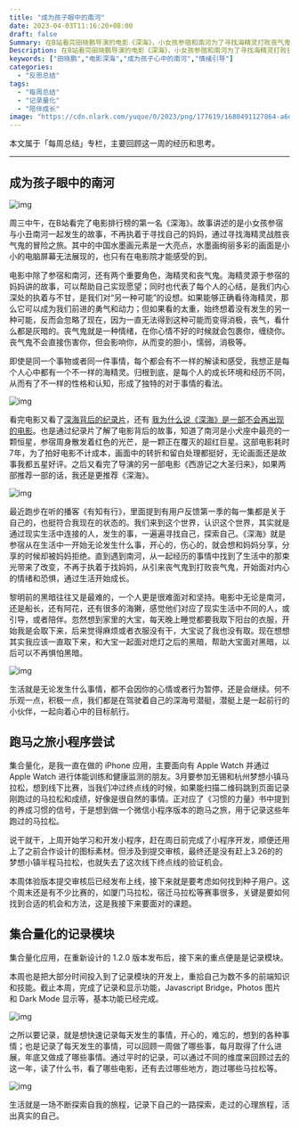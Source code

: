 ```yaml
---
title: "成为孩子眼中的南河"
date: 2023-04-03T11:16:20+08:00
draft: false
Summary: 在B站看完田晓鹏导演的电影《深海》，小女孩参宿和南河为了寻找海精灵打败丧气鬼的冒险之旅。想到了家里的大宝，每天晚上睡觉都要让我取下阳台的衣服，一开始我会，后来觉得麻烦或者衣服没有干，即使大宝说了我也没取，现在想想是我错了，我应该取下来，成为孩子心中的南河，帮助大宝面对黑暗，以后也能从心底不再害怕黑暗。
Description: 在B站看完田晓鹏导演的电影《深海》，小女孩参宿和南河为了寻找海精灵打败丧气鬼的冒险之旅。想到了家里的大宝，每天晚上睡觉都要让我取下阳台的衣服，一开始我会，后来觉得麻烦或者衣服没有干，即使大宝说了我也没取，现在想想是我错了，我应该取下来，成为孩子心中的南河，帮助大宝面对黑暗，以后也能从心底不再害怕黑暗。
keywords: ["田晓鹏","电影深海","成为孩子心中的南河","情绪引导"]
categories:
  - "反思总结"
tags:
  - "每周总结"
  - "记录量化"
  - "陪伴成长"
image: "https://cdn.nlark.com/yuque/0/2023/png/177619/1680491127864-a6d44aa0-a456-40b5-aa60-62c744f9d88c.png"
---
```


本文属于「每周总结」专栏，主要回顾这一周的经历和思考。

---

## 成为孩子眼中的南河

![img](https://cdn.nlark.com/yuque/0/2023/png/177619/1680491127864-a6d44aa0-a456-40b5-aa60-62c744f9d88c.png)

周三中午，在B站看完了电影排行榜的第一名《深海》。故事讲述的是小女孩参宿与小丑南河一起发生的故事，不再执着于寻找自己的妈妈，通过寻找海精灵战胜丧气鬼的冒险之旅。其中的中国水墨画元素是一大亮点，水墨画绚丽多彩的画面是小小的电脑屏幕无法展现的，也只有在电影院才能感受的到。

电影中除了参宿和南河，还有两个重要角色，海精灵和丧气鬼。海精灵源于参宿的妈妈讲的故事，可以帮助自己实现愿望；同时也代表了每个人的心结，是我们内心深处的执着与不甘，是我们对“另一种可能”的设想。如果能够正确看待海精灵，那么它可以成为我们前进的勇气和动力；但如果看的太重，始终想着没有发生的另一种可能，反而会忽略了现在，因为一直无法得到这种可能而变得消极，丧气，看什么都是灰暗的。丧气鬼就是一种情绪，在你心情不好的时候就会包裹你，缠绕你。丧气鬼不会直接伤害你，但会影响你，从而变的胆小，懦弱，消极等。

即使是同一个事物或者同一件事情，每个都会有不一样的解读和感受，我想正是每个人心中都有一个不一样的海精灵。归根到底，是每个人的成长环境和经历不同，从而有了不一样的性格和认知，形成了独特的对于事情的看法。

![img](https://cdn.nlark.com/yuque/0/2023/jpeg/177619/1680485318278-485cc020-f3a8-4bfe-9a5c-23f784952a4a.jpeg)

看完电影又看了[深海背后的纪录片](https://www.bilibili.com/bangumi/play/ep731502)，还有 [我为什么说《深海》是一部不会再出现的电影](https://www.bilibili.com/video/BV1kA411r74z)。也是通过纪录片了解了电影背后的故事，知道了南河是小犬座中最亮的一颗恒星，参宿周身散发着红色的光芒，是一颗正在覆灭的超红巨星。这部电影耗时7年，为了拍好电影不计成本，画面中的转折和留白处理都挺好，无论画面还是故事我都五星好评。之后又看完了导演的另一部电影《西游记之大圣归来》，如果两部推荐一部的话，我还是更推荐《深海》。

![img](https://cdn.nlark.com/yuque/0/2023/png/177619/1680486412993-ea063d21-6564-457d-8360-8e8a22604c6f.png)

最近跑步在听的播客《有知有行》，里面提到有用户反馈第一季的每一集都是关于自己的，也挺符合我现在的状态的。我们来到这个世界，认识这个世界，其实就是通过现实生活中连接的人，发生的事，一遍遍寻找自己，探索自己。《深海》就是参宿从在生活中一开始无论发生什么事，开心的，伤心的，就会想和妈妈分享，分享的时候却被妈妈拒绝。直到遇到南河，从一起经历的事情中找到了生活中的那束光带来了改变，不再于执着于找妈妈，从引来丧气鬼到打败丧气鬼，开始面对内心的情绪和恐惧，通过生活开始成长。

黎明前的黑暗往往又是最难的，一个人更是很难面对和坚持。电影中无论是南河，还是船长，还有阿花，还有很多的海獭，感觉他们对应了现实生活中不同的人，或引导，或者陪伴。忽然想到家里的大宝，每天晚上睡觉都要我取下阳台的衣服，开始我是会取下来，后来觉得麻烦或者衣服没有干，大宝说了我也没有取。现在想想其实我应该一直取下来，和大宝一起面对熄灯之后的黑暗，帮助大宝面对黑暗，以后可以不再惧怕黑暗。

![img](https://cdn.nlark.com/yuque/0/2023/jpeg/177619/1680488758428-a78b178a-18f0-4d9e-b559-9caae4108365.jpeg)

生活就是无论发生什么事情，都不会因你的心情或者行为暂停，还是会继续。何不乐观一点，积极一点，我们都是在驾驶着自己的深海号潜艇，潜艇上是一起前行的小伙伴，一起向着心中的目标航行。



## 跑马之旅小程序尝试

集合量化，是我一直在做的 iPhone 应用，主要面向有 Apple Watch 并通过 Apple Watch 进行体能训练和健康监测的朋友。3月要参加无锡和杭州梦想小镇马拉松，想到线下比赛，当我们冲过终点线的时候，如果能扫描二维码跳到页面记录刚跑过的马拉松和成绩，好像是很自然的事情。正对应了《习惯的力量》书中提到的养成习惯的信号，于是想到做一个微信小程序版本的跑马之旅，用于记录这些年跑过的马拉松。

说干就干，上周开始学习和开发小程序，赶在周日前完成了小程序开发，顺便还用上了之前合作设计的图标素材。但涉及到提交审核，最终还是没有赶上3.26的的梦想小镇半程马拉松，也就失去了这次线下终点线的验证机会。

本周体验版本提交审核后已经发布上线，接下来就是要考虑如何找到种子用户。这个周末还是有不少比赛的，如厦门马拉松，宿迁马拉松等赛事很多，关键是要如何找到合适的机会和方法，这是我接下来要面对的课题。



## 集合量化的记录模块

集合量化应用，在重新设计的 1.2.0 版本发布后，接下来的重点便是是记录模块。

本周也是把大部分时间投入到了记录模块的开发上，重拾自己为数不多的前端知识和技能。截止本周，完成了记录和显示功能，Javascript Bridge，Photos 图片 和 Dark Mode 显示等，基本功能已经完成。

![img](https://cdn.nlark.com/yuque/0/2023/png/177619/1680491086432-24338eb3-0e68-4280-a52d-94d628d08d7b.png)

之所以要记录，就是想快速记录每天发生的事情，开心的，难忘的，想到的各种事情；也是记录了每天发生的事情，可以回顾一周做了哪些事，每月取得了什么进展，年底又做成了哪些事情。通过平时的记录，可以通过不同的维度来回顾过去的这一年，读了什么书，看了哪些电影，还有去过哪些地方，跑过哪些马拉松等。

![img](https://cdn.nlark.com/yuque/0/2023/jpeg/177619/1680491658405-01777559-3beb-48ac-97ea-4b0b0831028a.jpeg)

生活就是一场不断探索自我的旅程，记录下自己的一路探索，走过的心理旅程，活出真实的自己。